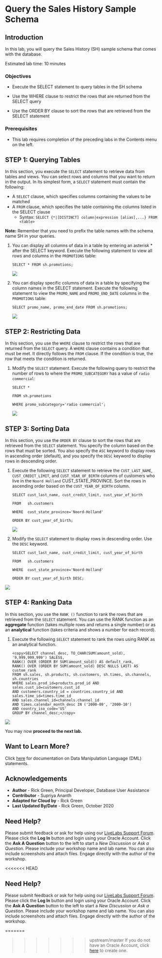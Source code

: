 <!-- Updated March 24, 2020 -->


# Query the Sales History Sample Schema

## Introduction

In this lab, you will query the Sales History (SH) sample schema that comes with the database.

Estimated lab time: 10 minutes

### Objectives

-   Execute the SELECT statement to query tables in the SH schema

-   Use the WHERE clause to restrict the rows that are returned from the SELECT query

-   Use the ORDER BY clause to sort the rows that are retrieved from the SELECT statement


### Prerequisites

-   This lab requires completion of the preceding labs in the Contents menu on the left.

## **STEP 1:** Querying Tables

In this section, you execute the `SELECT` statement to retrieve data from tables and views. You can select rows and columns that you want to return in the output. In its simplest form, a `SELECT` statement must contain the following:
-   A `SELECT` clause, which specifies columns containing the values to be matched
-   A `FROM` clause, which specifies the table containing the columns listed in the SELECT clause
    -   Syntax:  `SELECT {*|[DISTINCT] column|expression [alias],...} FROM <table>`

**Note:** Remember that you need to prefix the table names with the schema name SH in your queries.

1. You can display all columns of data in a table by entering an asterisk * after the SELECT keyword. Execute the following statement to view all rows and columns in the  `PROMOTIONS` table:

    `SELECT *
    FROM sh.promotions;`

    ![](./images/select-star-from-sh-promotions.png " ")

2. You can display specific columns of data in a table by specifying the column names in the SELECT statement. Execute the following statement to view the `PROMO_NAME` and `PROMO_END_DATE` columns in the `PROMOTIONS` table:

    `SELECT promo_name, promo_end_date
    FROM sh.promotions;`

    ![](./images/select-promo-name-promo-end-date-from-promotions.png " ")

## **STEP 2:** Restricting Data
In this section, you use the `WHERE` clause to restrict the rows that are returned from the `SELECT` query. A `WHERE` clause contains a condition that must be met. It directly follows the `FROM` clause. If the condition is true, the row that meets the condition is returned.

1. Modify the `SELECT` statement. Execute the following query to restrict the number of rows to where the `PROMO_SUBCATEGORY` has a value of `radio commercial`:

    `SELECT *`

    `FROM sh.promotions`

    `WHERE promo_subcategory='radio commercial';`

    ![](./images/where-promo-subcategory-equals-radio-commercial.png " ")

## **STEP 3:** Sorting Data

In this section, you use the `ORDER BY` clause to sort the rows that are retrieved from the `SELECT` statement. You specify the column based on the rows that must be sorted. You also specify the `ASC` keyword to display rows in ascending order (default), and you specify the `DESC` keyword to display rows in descending order.

1. Execute the following `SELECT` statement to retrieve the `CUST_LAST_NAME`, `CUST_CREDIT_LIMIT`, and `CUST_YEAR_OF_BIRTH` columns of customers who live in the `Noord Holland` CUST_STATE_PROVINCE. Sort the rows in ascending order based on the `CUST_YEAR_OF_BIRTH` column.

    `SELECT cust_last_name, cust_credit_limit, cust_year_of_birth`

    `FROM   sh.customers`

    `WHERE  cust_state_province='Noord-Holland'`

    `ORDER BY cust_year_of_birth;`

    ![](./images/order-by-cust-year-of-birth.png " ")  

2. Modify the `SELECT` statement to display rows in descending order. Use the `DESC` keyword.

    `SELECT cust_last_name, cust_credit_limit, cust_year_of_birth`

    `FROM   sh.customers`

    `WHERE  cust_state_province='Noord-Holland'`

    `ORDER BY cust_year_of_birth DESC;`

  ![](./images/order-by-cust-year-of-birth-desc.png " ")  

## **STEP 4:**  Ranking Data

In this section, you use the `RANK ()` function to rank the rows that are retrieved from the `SELECT` statement. You can use the RANK function as an **aggregate**  function (takes multiple rows and returns a single number) or as an **analytical** function (takes criteria and shows a number for each record).

1. Execute the following `SELECT` statement to rank the rows using RANK as an analytical function.

    ```
    <copy>SELECT channel_desc, TO_CHAR(SUM(amount_sold), '9,999,999,999') SALES$,
    RANK() OVER (ORDER BY SUM(amount_sold)) AS default_rank,
    RANK() OVER (ORDER BY SUM(amount_sold) DESC NULLS LAST) AS custom_rank
    FROM sh.sales, sh.products, sh.customers, sh.times, sh.channels, sh.countries
    WHERE sales.prod_id=products.prod_id AND sales.cust_id=customers.cust_id
    AND customers.country_id = countries.country_id AND sales.time_id=times.time_id
    AND sales.channel_id=channels.channel_id
    AND times.calendar_month_desc IN ('2000-09', '2000-10')
    AND country_iso_code='US'
    GROUP BY channel_desc;</copy>
    ```

  ![](./images/ranking-data.png " ")  

You may now **proceed to the next lab.**

## Want to Learn More?

Click [here](https://docs.oracle.com/en/database/oracle/oracle-database/19/cncpt/sql.html#GUID-90EA5D9B-76F2-4916-9F7E-CF0D8AA1A09D) for documentation on Data Manipulation Language (DML) statements.

## Acknowledgements

- **Author** - Rick Green, Principal Developer, Database User Assistance
- **Contributor** - Supriya Ananth
- **Adapted for Cloud by** - Rick Green
- **Last Updated By/Date** - Rick Green, October 2020

## Need Help?
Please submit feedback or ask for help using our [LiveLabs Support Forum](https://community.oracle.com/tech/developers/categories/database-19c). Please click the **Log In** button and login using your Oracle Account. Click the **Ask A Question** button to the left to start a *New Discussion* or *Ask a Question*.  Please include your workshop name and lab name.  You can also include screenshots and attach files.  Engage directly with the author of the workshop.

<<<<<<< HEAD
## Need Help?
Please submit feedback or ask for help using our [LiveLabs Support Forum](https://community.oracle.com/tech/developers/categories/livelabsdiscussions). Please click the **Log In** button and login using your Oracle Account. Click the **Ask A Question** button to the left to start a *New Discussion* or *Ask a Question*.  Please include your workshop name and lab name.  You can also include screenshots and attach files.  Engage directly with the author of the workshop.

=======
>>>>>>> upstream/master
If you do not have an Oracle Account, click [here](https://profile.oracle.com/myprofile/account/create-account.jspx) to create one.
